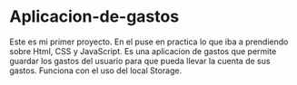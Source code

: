 # Aplicacion-de-gastos
 Este es mi primer proyecto. En el puse en practica lo que iba a prendiendo sobre Html, CSS y JavaScript.
 Es una aplicacion de gastos que permite guardar los gastos del usuario para que pueda llevar la cuenta de sus gastos.
 Funciona con el uso del local Storage.
